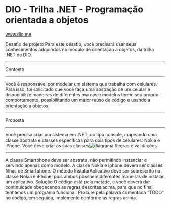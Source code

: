 # DIO - Trilha .NET - Programação orientada a objetos
www.dio.me

Desafio de projeto
Para este desafio, você precisará usar seus conhecimentos adquiridos no módulo de orientação a objetos, da trilha .NET da DIO.
_____________________________________________________________________________________________________________________
Contexto
_____________________________________________________________________________________________________________________
Você é responsável por modelar um sistema que trabalha com celulares. Para isso, foi solicitado que você faça uma abstração de um celular e disponibilize maneiras de diferentes marcas e modelos terem seu próprio comportamento, possibilitando um maior reuso de código e usando a orientação a objetos.
___________________________________________________________________________________________________________________
Proposta
___________________________________________________________________________________________________________________
Você precisa criar um sistema em .NET, do tipo console, mapeando uma classe abstrata e classes específicas para dois tipos de celulares: Nokia e iPhone. Você deve criar as suas classes![diagrama](https://github.com/DaviRoberto9/POOCelular/assets/89231218/a8a47d3f-f598-46e3-8518-39e4f5fd74d3)
Regras e validações
___________________________________________________________________________________________________________________
A classe Smartphone deve ser abstrata, não permitindo instanciar e servindo apenas como modelo.
A classe Nokia e Iphone devem ser classes filhas de Smartphone.
O método InstalarAplicativo deve ser sobrescrito na classe Nokia e iPhone, pois ambos possuem diferentes maneiras de instalar um aplicativo.
Solução
O código está pela metade, e você deverá dar continuidade obedecendo as regras descritas acima, para que no final, tenhamos um programa funcional. Procure pela palavra comentada "TODO" no código, em seguida, implemente conforme as regras acima.
